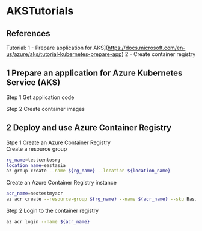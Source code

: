 # AKSTutorials

## References
Tutorial: 
1 - Prepare application for AKS](https://docs.microsoft.com/en-us/azure/aks/tutorial-kubernetes-prepare-app)
2 - Create container registry

## 1 Prepare an application for Azure Kubernetes Service (AKS)

Step 1 Get application code

Step 2 Create container images

## 2 Deploy and use Azure Container Registry

Stpe 1 Create an Azure Container Registry<br>
Create a resource group<br>
```bash
rg_name=testcentosrg
location_name=eastasia
az group create --name ${rg_name} --location ${location_name}
```
Create an Azure Container Registry instance<br>
```bash
acr_name=neotestmyacr
az acr create --resource-group ${rg_name} --name ${acr_name} --sku Basic
```

Step 2 Login to the container registry
```bash
az acr login --name ${acr_name}
```
